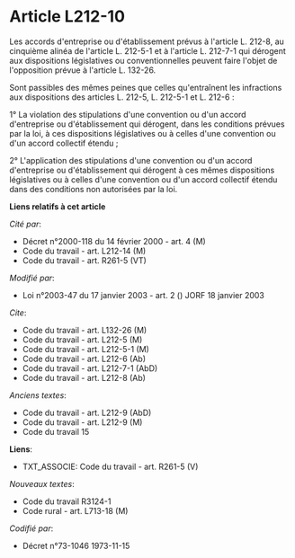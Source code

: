 # Article L212-10

Les accords d'entreprise ou d'établissement prévus à l'article L. 212-8, au cinquième alinéa de l'article L. 212-5-1 et à
l'article L. 212-7-1 qui dérogent aux dispositions législatives ou conventionnelles peuvent faire l'objet de l'opposition
prévue à l'article L. 132-26.

Sont passibles des mêmes peines que celles qu'entraînent les infractions aux dispositions des articles L. 212-5, L. 212-5-1
et L. 212-6 :

1° La violation des stipulations d'une convention ou d'un accord d'entreprise ou d'établissement qui dérogent, dans les
conditions prévues par la loi, à ces dispositions législatives ou à celles d'une convention ou d'un accord collectif étendu ;

2° L'application des stipulations d'une convention ou d'un accord d'entreprise ou d'établissement qui dérogent à ces mêmes
dispositions législatives ou à celles d'une convention ou d'un accord collectif étendu dans des conditions non autorisées par
la loi.

**Liens relatifs à cet article**

_Cité par_:

  - Décret n°2000-118 du 14 février 2000 - art. 4 (M)
  - Code du travail - art. L212-14 (M)
  - Code du travail - art. R261-5 (VT)

_Modifié par_:

  - Loi n°2003-47 du 17 janvier 2003 - art. 2 () JORF 18 janvier 2003

_Cite_:

  - Code du travail - art. L132-26 (M)
  - Code du travail - art. L212-5 (M)
  - Code du travail - art. L212-5-1 (M)
  - Code du travail - art. L212-6 (Ab)
  - Code du travail - art. L212-7-1 (AbD)
  - Code du travail - art. L212-8 (Ab)

_Anciens textes_:

  - Code du travail - art. L212-9 (AbD)
  - Code du travail - art. L212-9 (M)
  - Code du travail 15

**Liens**:

  - TXT_ASSOCIE: Code du travail - art. R261-5 (V)

_Nouveaux textes_:

  - Code du travail R3124-1
  - Code rural - art. L713-18 (M)

_Codifié par_:

  - Décret n°73-1046 1973-11-15
